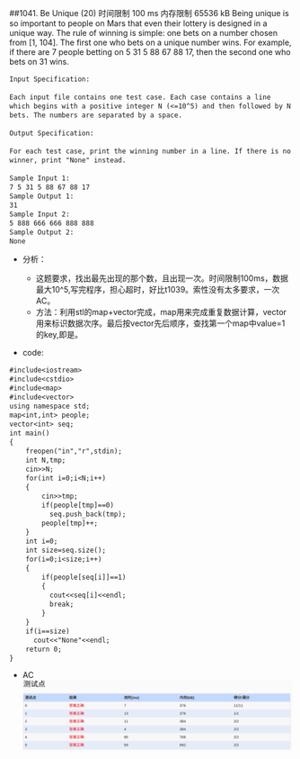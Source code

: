 ##1041. Be Unique (20)
	时间限制 100 ms 内存限制 65536 kB
	Being unique is so important to people on Mars that even their lottery is designed in a unique way. The rule of winning is simple: one bets on a number chosen from [1, 104]. The first one who bets on a unique number wins. For example, if there are 7 people betting on 5 31 5 88 67 88 17, then the second one who bets on 31 wins.

	Input Specification:

	Each input file contains one test case. Each case contains a line which begins with a positive integer N (<=10^5) and then followed by N bets. The numbers are separated by a space.

	Output Specification:

	For each test case, print the winning number in a line. If there is no winner, print "None" instead.

	Sample Input 1:
	7 5 31 5 88 67 88 17
	Sample Output 1:
	31
	Sample Input 2:
	5 888 666 666 888 888
	Sample Output 2:
	None
- 分析：
	-  这题要求，找出最先出现的那个数，且出现一次。时间限制100ms，数据最大10^5,写完程序，担心超时，好比t1039。索性没有太多要求，一次AC。
	- 方法：利用stl的map+vector完成，map用来完成重复数据计算，vector用来标识数据次序。最后按vector先后顺序，查找第一个map中value=1的key,即是。
	
- code:

```language
#include<iostream>
#include<cstdio>
#include<map>
#include<vector>
using namespace std;
map<int,int> people;
vector<int> seq;
int main()
{
	freopen("in","r",stdin);
	int N,tmp;
	cin>>N;
	for(int i=0;i<N;i++)
	{
		cin>>tmp;
		if(people[tmp]==0)
		  seq.push_back(tmp);
		people[tmp]++;
	}
	int i=0;
	int size=seq.size();
	for(i=0;i<size;i++)
	{
		if(people[seq[i]]==1)
		{
		  cout<<seq[i]<<endl;
		  break;
		}
	}
	if(i==size)
	  cout<<"None"<<endl;
	return 0;
}
```
- AC
![pat_a1041](./pat_a1041.png)
